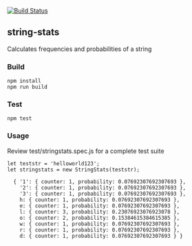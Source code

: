 [![Build Status](https://travis-ci.org/aecostas/string-stats.svg?branch=master)](https://travis-ci.org/aecostas/string-stats)

## string-stats
Calculates frequencies and probabilities of a string

### Build
```
npm install
npm run build
```

### Test
```
npm test
```

### Usage
Review test/stringstats.spec.js for a complete test suite

```
let teststr = 'helloworld123';
let stringstats = new StringStats(teststr);

  { '1': { counter: 1, probability: 0.07692307692307693 },
    '2': { counter: 1, probability: 0.07692307692307693 },
    '3': { counter: 1, probability: 0.07692307692307693 },
    h: { counter: 1, probability: 0.07692307692307693 },
    e: { counter: 1, probability: 0.07692307692307693 },
    l: { counter: 3, probability: 0.23076923076923078 },
    o: { counter: 2, probability: 0.15384615384615385 },
    w: { counter: 1, probability: 0.07692307692307693 },
    r: { counter: 1, probability: 0.07692307692307693 },
    d: { counter: 1, probability: 0.07692307692307693 } }
```

